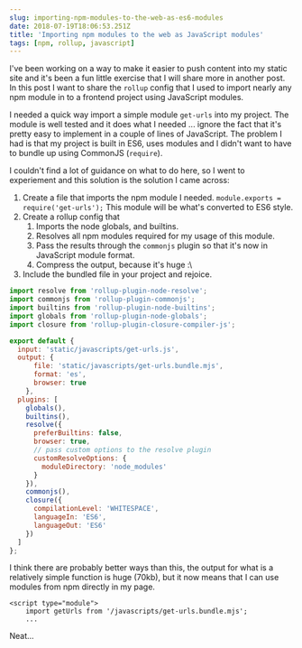 ```yaml
---
slug: importing-npm-modules-to-the-web-as-es6-modules
date: 2018-07-19T18:06:53.251Z
title: 'Importing npm modules to the web as JavaScript modules'
tags: [npm, rollup, javascript]
---
```


I've been working on a way to make it easier to push content into my static site
and it's been a fun little exercise that I will share more in another post. In
this post I want to share the `rollup` config that I used to import nearly any
npm module in to a frontend project using JavaScript modules.

I needed a quick way import a simple module `get-urls` into my project. The
module is well tested and it does what I needed ... ignore the fact that it's
pretty easy to implement in a couple of lines of JavaScript. The problem I had
is that my project is built in ES6, uses modules and I didn't want to have to
bundle up using CommonJS (`require`).

I couldn't find a lot of guidance on what to do here, so I went to experiement
and this solution is the solution I came across:

1. Create a file that imports the npm module I needed. `module.exports =
   require('get-urls');` This module will be what's converted to ES6 style.
2. Create a rollup config that
   1. Imports the node globals, and builtins.
   1. Resolves all npm modules required for my usage of this module.
   1. Pass the results through the `commonjs` plugin so that it's now in
      JavaScript module format.
   1. Compress the output, because it's huge :\
3. Include the bundled file in your project and rejoice.

``` javascript
import resolve from 'rollup-plugin-node-resolve';
import commonjs from 'rollup-plugin-commonjs';
import builtins from 'rollup-plugin-node-builtins';
import globals from 'rollup-plugin-node-globals';
import closure from 'rollup-plugin-closure-compiler-js';

export default {
  input: 'static/javascripts/get-urls.js',
  output: {
      file: 'static/javascripts/get-urls.bundle.mjs',
      format: 'es',
      browser: true
    },
  plugins: [
    globals(),
    builtins(),
    resolve({
      preferBuiltins: false,
      browser: true,
      // pass custom options to the resolve plugin
      customResolveOptions: {
        moduleDirectory: 'node_modules'
      }
    }),
    commonjs(),
    closure({
      compilationLevel: 'WHITESPACE',
      languageIn: 'ES6',
      languageOut: 'ES6'
    })
  ]
};
```

I think there are probably better ways than this, the output for what is a
relatively simple function is huge (70kb), but it now means that I can 
use modules from npm directly in my page.

```
<script type="module">
    import getUrls from '/javascripts/get-urls.bundle.mjs';
    ...
```

Neat...
